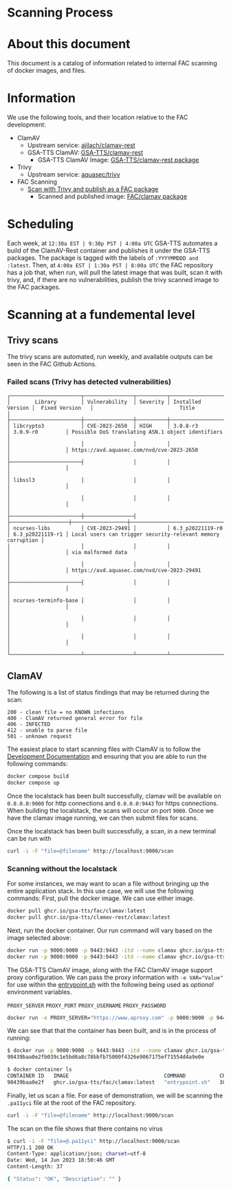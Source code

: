 Scanning Process
===================

# About this document

This document is a catalog of information related to internal FAC scanning of docker images, and files.

# Information
We use the following tools, and their location relative to the FAC development:

- ClamAV
    - Upstream service: [ajilach/clamav-rest](https://github.com/ajilach/clamav-rest)
    - GSA-TTS ClamAV: [GSA-TTS/clamav-rest](https://github.com/GSA-TTS/clamav-rest)
        - GSA-TTS ClamAV Image: [GSA-TTS/clamav-rest package](https://github.com/GSA-TTS/clamav-rest/pkgs/container/clamav-rest%2Fclamav)
- Trivy
    - Upstream service: [aquasec/trivy](https://github.com/aquasecurity/trivy)
- FAC Scanning
    - [Scan with Trivy and publish as a FAC package](https://github.com/GSA-TTS/FAC/tree/main/.github/workflows/scan-images.yml)
        - Scanned and published image: [FAC/clamav package](https://github.com/GSA-TTS/FAC/pkgs/container/fac%2Fclamav)

# Scheduling
Each week, at `12:30a EST | 9:30p PST | 4:00a UTC` GSA-TTS automates a build of the ClamAV-Rest container and publishes it under the GSA-TTS packages. The package is tagged with the labels of `:YYYYMMDDD and :latest`. Then, at `4:00a EST | 1:30a PST | 8:00a UTC` the FAC repository has a job that, when run, will pull the latest image that was built, scan it with trivy, and, if there are no vulnerabilities, publish the trivy scanned image to the FAC packages.

# Scanning at a fundemental level
## Trivy scans
The trivy scans are automated, run weekly, and available outputs can be seen in the FAC Github Actions.

### Failed scans (Trivy has detected vulnerabilities)
```
┌───────────────────────┬────────────────┬──────────┬───────────────────┬──────────────────┬─────────────────────────────────────────────────────────────┐
│        Library        │ Vulnerability  │ Severity │ Installed Version │  Fixed Version   │                            Title                            │
├───────────────────────┼────────────────┼──────────┼───────────────────┼──────────────────┼─────────────────────────────────────────────────────────────┤
│ libcrypto3            │ CVE-2023-2650  │ HIGH     │ 3.0.8-r3          │ 3.0.9-r0         │ Possible DoS translating ASN.1 object identifiers           │
│                       │                │          │                   │                  │ https://avd.aquasec.com/nvd/cve-2023-2650                   │
├───────────────────────┤                │          │                   │                  │                                                             │
│ libssl3               │                │          │                   │                  │                                                             │
│                       │                │          │                   │                  │                                                             │
├───────────────────────┼────────────────┤          ├───────────────────┼──────────────────┼─────────────────────────────────────────────────────────────┤
│ ncurses-libs          │ CVE-2023-29491 │          │ 6.3_p20221119-r0  │ 6.3_p20221119-r1 │ Local users can trigger security-relevant memory corruption │
│                       │                │          │                   │                  │ via malformed data                                          │
│                       │                │          │                   │                  │ https://avd.aquasec.com/nvd/cve-2023-29491                  │
├───────────────────────┤                │          │                   │                  │                                                             │
│ ncurses-terminfo-base │                │          │                   │                  │                                                             │
│                       │                │          │                   │                  │                                                             │
│                       │                │          │                   │                  │                                                             │
└───────────────────────┴────────────────┴──────────┴───────────────────┴──────────────────┴─────────────────────────────────────────────────────────────┘
```

## ClamAV
The following is a list of status findings that may be returned during the scan:
```
200 - clean file = no KNOWN infections
400 - ClamAV returned general error for file
406 - INFECTED
412 - unable to parse file
501 - unknown request
```

The easiest place to start scanning files with ClamAV is to follow the [Development Documentation](https://github.com/GSA-TTS/FAC/blob/main/docs/development.md) and ensuring that you are able to run the following commands:
```bash
docker compose build
docker compose up
```
Once the localstack has been built successfully, clamav will be available on `0.0.0.0:9000` for http connections and `0.0.0.0:9443` for https connections. When building the localstack, the scans will occur on port `9000`. Once we have the clamav image running, we can then submit files for scans.

Once the localstack has been built successfully, a scan, in a new terminal can be run with
```bash
curl -i -F "file=@filename" http://localhost:9000/scan
```

### Scanning without the localstack
For some instances, we may want to scan a file without bringing up the entire application stack. In this use case, we will use the following commands:
First, pull the docker image. We can use either image.
```bash
docker pull ghcr.io/gsa-tts/fac/clamav:latest
docker pull ghcr.io/gsa-tts/clamav-rest/clamav:latest
```
Next, run the docker container. Our run command will vary based on the image selected above:
```bash
docker run -p 9000:9000 -p 9443:9443 -itd --name clamav ghcr.io/gsa-tts/fac/clamav:latest
docker run -p 9000:9000 -p 9443:9443 -itd --name clamav ghcr.io/gsa-tts/clamav-rest/clamav:latest
```
The GSA-TTS ClamAV image, along with the FAC ClamAV image support proxy configuration. We can pass the proxy information with `-e VAR="Value"` for use within the [entrypoint.sh](https://github.com/GSA-TTS/clamav-rest/blob/d7a07cb4678cb2c5f495cf8beee793571a4e6670/entrypoint.sh#L19-L32) with the following being used as *optional* environment variables.

`PROXY_SERVER` `PROXY_PORT` `PROXY_USERNAME` `PROXY_PASSWORD`
```bash
docker run -e PROXY_SERVER="https://www.aproxy.com" -p 9000:9000 -p 9443:9443 -itd --name clamav ghcr.io/gsa-tts/clamav-rest/clamav:latest
```

We can see that that the container has been built, and is in the process of running:
```bash
$ docker run -p 9000:9000 -p 9443:9443 -itd --name clamav ghcr.io/gsa-tts/fac/clamav:latest
90439baa0e2fb039c1e5bd6a8c78bbfb75000f4326e9067175ef71554d4a9e0e

$ docker container ls
CONTAINER ID   IMAGE                               COMMAND           CREATED          STATUS          PORTS                                            NAMES
90439baa0e2f   ghcr.io/gsa-tts/fac/clamav:latest   "entrypoint.sh"   38 seconds ago   Up 38 seconds   0.0.0.0:9000->9000/tcp, 0.0.0.0:9443->9443/tcp   clamav
```

Finally, let us scan a file. For ease of demonstration, we will be scanning the `.pa11yci` file at the root of the FAC repository.
```bash
curl -i -F "file=@filename" http://localhost:9000/scan
```
The scan on the file shows that there contains no virus
```bash
$ curl -i -F "file=@.pa11yci" http://localhost:9000/scan
HTTP/1.1 200 OK
Content-Type: application/json; charset=utf-8
Date: Wed, 14 Jun 2023 18:50:46 GMT
Content-Length: 37

{ "Status": "OK", "Description": "" }
```
